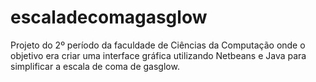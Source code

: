 # escaladecomagasglow

Projeto do 2º período da faculdade de Ciências da Computação onde o objetivo era criar uma interface gráfica utilizando Netbeans e Java para simplificar a escala de coma de gasglow.
